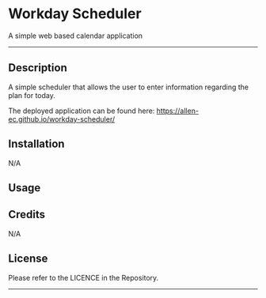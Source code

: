 # Workday Scheduler
A simple web based calendar application

---

## Description

A simple scheduler that allows the user to enter information regarding the plan for today.

The deployed application can be found here: https://allen-ec.github.io/workday-scheduler/

## Installation

N/A

## Usage





## Credits

N/A

## License

Please refer to the LICENCE in the Repository.

---